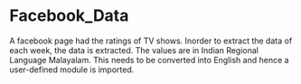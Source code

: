 # Facebook_Data
A facebook page had the ratings of TV shows. Inorder to extract the data of each week, the data is extracted. The values are in Indian Regional Language Malayalam. This needs to be converted into English and hence a user-defined module is imported.
